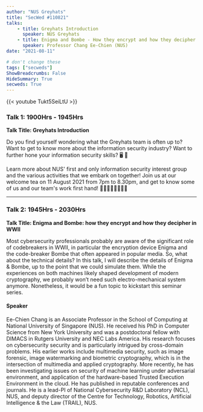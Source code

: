 ```yaml
---
author: "NUS Greyhats"
title: "SecWed #110821"
talks:
    - title: Greyhats Introduction
      speaker: NUS Greyhats
    - title: Enigma and Bombe - How they encrypt and how they decipher in WWII
      speaker: Professor Chang Ee-Chien (NUS)
date: "2021-08-11"

# don't change these
tags: ["secweds"]
ShowBreadcrumbs: False
HideSummary: True
secweds: True
---
```


{{< youtube Tukt5SeiLtU >}}

### Talk 1: 1900Hrs - 1945Hrs
**Talk Title: Greyhats Introduction**

Do you find yourself wondering what the Greyhats team is often up to? Want to get to know more about the information security industry? Want to further hone your information security skills? 🖥 🚀

Learn more about NUS' first and only information security interest group and the various activities that we embark on together! Join us at our welcome tea on 11 August 2021 from 7pm to 8.30pm, and get to know some of us and our team's work first hand! 👨‍💻👨‍💻👨‍💻👨‍💻

----

### Talk 2: 1945Hrs - 2030Hrs
**Talk Title: Enigma and Bombe: how they encrypt and how they decipher in WWII**

Most cybersecurity professionals probably are aware of the significant role of codebreakers in WWII, in particular the encryption device Enigma and the code-breaker Bombe that often appeared in popular media. So, what about the technical details? In this talk, I will describe the details of Enigma & Bombe, up to the point that we could simulate them. While the experiences on both machines likely shaped development of modern cryptography, we probably won’t need such electro-mechanical system anymore. Nonetheless, it would be a fun topic to kickstart this seminar series.

#### Speaker

Ee-Chien Chang is an Associate Professor in the School of Computing at National University of Singapore (NUS). He received his PhD in Computer Science from New York University and was a postdoctoral fellow with DIMACS in Rutgers University and NEC Labs America. His research focuses on cybersecurity security and is particularly intrigued by cross-domain problems. His earlier works include multimedia security, such as image forensic, image watermarking and biometric cryptography, which is in the intersection of multimedia and applied cryptography. More recently, he has been investigating issues on security of machine learning under adversarial environment, and application of the hardware-based Trusted Execution Environment in the cloud. He has published in reputable conferences and journals. He is a lead-PI of National Cybersecurity R&D Laboratory (NCL), NUS, and deputy director of the Centre for Technology, Robotics, Artificial Intelligence & the Law (TRAIL), NUS.

